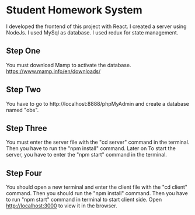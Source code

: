 # Student Homework System

I developed the frontend of this project with React. I created a server using NodeJs. I used MySql as database.
I used redux for state management.

## Step One

You must download Mamp to activate the database. https://www.mamp.info/en/downloads/

## Step Two

You have to go to http://localhost:8888/phpMyAdmin and create a database named "obs".

## Step Three

You must enter the server file with the "cd server" command in the terminal. Then you have to run the "npm install" command. Later on
To start the server, you have to enter the "npm start" command in the terminal.

## Step Four

You should open a new terminal and enter the client file with the "cd client" command. Then you should run the "npm install" command. Then you have to run "npm start" command in terminal to start client side.
Open [http://localhost:3000](http://localhost:3000) to view it in the browser.
